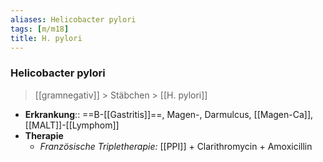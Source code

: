 ```yaml
---
aliases: Helicobacter pylori
tags: [m/m18]
title: H. pylori
---
```

### Helicobacter pylori
> [[gramnegativ]] > Stäbchen > [[H. pylori]]
- **Erkrankung**:: ==B-[[Gastritis]]==, Magen-, Darmulcus, [[Magen-Ca]], [[MALT]]-[[Lymphom]]
- **Therapie**
	- *Französische Tripletherapie:* [[PPI]] + Clarithromycin + Amoxicillin